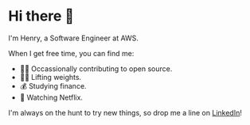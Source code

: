 # Hi there 👋

I'm Henry, a Software Engineer at AWS.

When I get free time, you can find me:

- 👨‍💻 Occassionally contributing to open source.
- 🏋️‍♂️ Lifting weights.
- 💰 Studying finance.
- 🍿 Watching Netflix.

I'm always on the hunt to try new things, so drop me a line on [LinkedIn](https://www.linkedin.com/in/henryfraser1/)!
